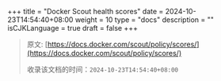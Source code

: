 +++
title = "Docker Scout health scores"
date = 2024-10-23T14:54:40+08:00
weight = 10
type = "docs"
description = ""
isCJKLanguage = true
draft = false
+++

> 原文: [https://docs.docker.com/scout/policy/scores/](https://docs.docker.com/scout/policy/scores/)
>
> 收录该文档的时间：`2024-10-23T14:54:40+08:00`
